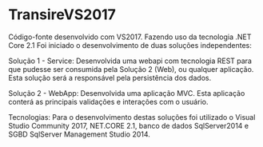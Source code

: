 # TransireVS2017
Código-fonte desenvolvido com VS2017. Fazendo uso da tecnologia .NET Core 2.1
Foi iniciado o desenvolvimento de duas soluções independentes:

Solução 1 - Service: Desenvolvida uma webapi com tecnologia REST para que pudesse ser consumida pela Solução 2 (Web), ou qualquer aplicação. Esta solução será a responsável pela persistência dos dados.

Solução 2 - WebApp: Desenvolvida uma aplicação MVC. Esta aplicação conterá as principais validações e interações com o usuário.

Tecnologias: Para o desenvolvimento destas soluções foi utilizado o Visual Studio Community 2017, NET.CORE 2.1, banco de dados SqlServer2014 e SGBD SqlServer Management Studio 2014.
